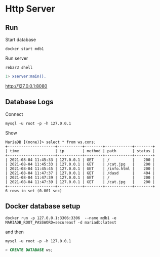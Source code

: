 # Http Server

## Run

Start database

    docker start mdb1

Run server

    rebar3 shell

```erlang
1> xserver:main().
```

<http://127.0.0.1:8080>


## Database Logs

Connect

    mysql -u root -p -h 127.0.0.1

Show

    MariaDB [(none)]> select * from ws.cons;
    +---------------------+-----------+--------+------------+--------+
    | time                | ip        | method | path       | status |
    +---------------------+-----------+--------+------------+--------+
    | 2021-08-04 11:45:33 | 127.0.0.1 | GET    | /          |    200 |
    | 2021-08-04 11:45:33 | 127.0.0.1 | GET    | /cat.jpg   |    200 |
    | 2021-08-04 11:45:45 | 127.0.0.1 | GET    | /info.html |    200 |
    | 2021-08-04 11:47:37 | 127.0.0.1 | GET    | /dasd      |    404 |
    | 2021-08-04 11:47:39 | 127.0.0.1 | GET    | /          |    200 |
    | 2021-08-04 11:47:39 | 127.0.0.1 | GET    | /cat.jpg   |    200 |
    +---------------------+-----------+--------+------------+--------+
    6 rows in set (0.001 sec)

## Docker database setup

    docker run -p 127.0.0.1:3306:3306  --name mdb1 -e MARIADB_ROOT_PASSWORD=secureasf -d mariadb:latest

and then

    mysql -u root -p -h 127.0.0.1
    
```sql
> CREATE DATABASE ws;
```
